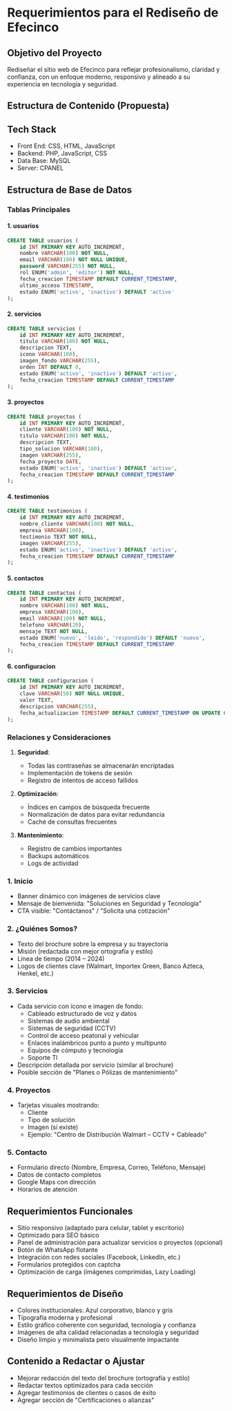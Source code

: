 # Requerimientos para el Rediseño de Efecinco

## Objetivo del Proyecto

Rediseñar el sitio web de Efecinco para reflejar profesionalismo, claridad y confianza, con un enfoque moderno, responsivo y alineado a su experiencia en tecnología y seguridad.

## Estructura de Contenido (Propuesta)

## Tech Stack
- Front End: CSS, HTML, JavaScript
- Backend: PHP, JavaScript, CSS
- Data Base: MySQL
- Server: CPANEL

## Estructura de Base de Datos

### Tablas Principales

#### 1. usuarios
```sql
CREATE TABLE usuarios (
    id INT PRIMARY KEY AUTO_INCREMENT,
    nombre VARCHAR(100) NOT NULL,
    email VARCHAR(100) NOT NULL UNIQUE,
    password VARCHAR(255) NOT NULL,
    rol ENUM('admin', 'editor') NOT NULL,
    fecha_creacion TIMESTAMP DEFAULT CURRENT_TIMESTAMP,
    ultimo_acceso TIMESTAMP,
    estado ENUM('activo', 'inactivo') DEFAULT 'activo'
);
```

#### 2. servicios
```sql
CREATE TABLE servicios (
    id INT PRIMARY KEY AUTO_INCREMENT,
    titulo VARCHAR(100) NOT NULL,
    descripcion TEXT,
    icono VARCHAR(100),
    imagen_fondo VARCHAR(255),
    orden INT DEFAULT 0,
    estado ENUM('activo', 'inactivo') DEFAULT 'activo',
    fecha_creacion TIMESTAMP DEFAULT CURRENT_TIMESTAMP
);
```

#### 3. proyectos
```sql
CREATE TABLE proyectos (
    id INT PRIMARY KEY AUTO_INCREMENT,
    cliente VARCHAR(100) NOT NULL,
    titulo VARCHAR(100) NOT NULL,
    descripcion TEXT,
    tipo_solucion VARCHAR(100),
    imagen VARCHAR(255),
    fecha_proyecto DATE,
    estado ENUM('activo', 'inactivo') DEFAULT 'activo',
    fecha_creacion TIMESTAMP DEFAULT CURRENT_TIMESTAMP
);
```

#### 4. testimonios
```sql
CREATE TABLE testimonios (
    id INT PRIMARY KEY AUTO_INCREMENT,
    nombre_cliente VARCHAR(100) NOT NULL,
    empresa VARCHAR(100),
    testimonio TEXT NOT NULL,
    imagen VARCHAR(255),
    estado ENUM('activo', 'inactivo') DEFAULT 'activo',
    fecha_creacion TIMESTAMP DEFAULT CURRENT_TIMESTAMP
);
```

#### 5. contactos
```sql
CREATE TABLE contactos (
    id INT PRIMARY KEY AUTO_INCREMENT,
    nombre VARCHAR(100) NOT NULL,
    empresa VARCHAR(100),
    email VARCHAR(100) NOT NULL,
    telefono VARCHAR(20),
    mensaje TEXT NOT NULL,
    estado ENUM('nuevo', 'leido', 'respondido') DEFAULT 'nuevo',
    fecha_creacion TIMESTAMP DEFAULT CURRENT_TIMESTAMP
);
```

#### 6. configuracion
```sql
CREATE TABLE configuracion (
    id INT PRIMARY KEY AUTO_INCREMENT,
    clave VARCHAR(50) NOT NULL UNIQUE,
    valor TEXT,
    descripcion VARCHAR(255),
    fecha_actualizacion TIMESTAMP DEFAULT CURRENT_TIMESTAMP ON UPDATE CURRENT_TIMESTAMP
);
```

### Relaciones y Consideraciones

1. **Seguridad**:
   - Todas las contraseñas se almacenarán encriptadas
   - Implementación de tokens de sesión
   - Registro de intentos de acceso fallidos

2. **Optimización**:
   - Índices en campos de búsqueda frecuente
   - Normalización de datos para evitar redundancia
   - Caché de consultas frecuentes

3. **Mantenimiento**:
   - Registro de cambios importantes
   - Backups automáticos
   - Logs de actividad

### 1. Inicio
- Banner dinámico con imágenes de servicios clave
- Mensaje de bienvenida: "Soluciones en Seguridad y Tecnología"
- CTA visible: "Contáctanos" / "Solicita una cotización"

### 2. ¿Quiénes Somos?
- Texto del brochure sobre la empresa y su trayectoria
- Misión (redactada con mejor ortografía y estilo)
- Línea de tiempo (2014 – 2024)
- Logos de clientes clave (Walmart, Importex Green, Banco Azteca, Henkel, etc.)

### 3. Servicios
- Cada servicio con ícono e imagen de fondo:
  - Cableado estructurado de voz y datos
  - Sistemas de audio ambiental
  - Sistemas de seguridad (CCTV)
  - Control de acceso peatonal y vehicular
  - Enlaces inalámbricos punto a punto y multipunto
  - Equipos de cómputo y tecnología
  - Soporte TI
- Descripción detallada por servicio (similar al brochure)
- Posible sección de "Planes o Pólizas de mantenimiento"

### 4. Proyectos
- Tarjetas visuales mostrando:
  - Cliente
  - Tipo de solución
  - Imagen (si existe)
  - Ejemplo: "Centro de Distribución Walmart – CCTV + Cableado"

### 5. Contacto
- Formulario directo (Nombre, Empresa, Correo, Teléfono, Mensaje)
- Datos de contacto completos
- Google Maps con dirección
- Horarios de atención

## Requerimientos Funcionales
- Sitio responsivo (adaptado para celular, tablet y escritorio)
- Optimizado para SEO básico
- Panel de administración para actualizar servicios o proyectos (opcional)
- Botón de WhatsApp flotante
- Integración con redes sociales (Facebook, LinkedIn, etc.)
- Formularios protegidos con captcha
- Optimización de carga (imágenes comprimidas, Lazy Loading)

## Requerimientos de Diseño
- Colores institucionales: Azul corporativo, blanco y gris
- Tipografía moderna y profesional
- Estilo gráfico coherente con seguridad, tecnología y confianza
- Imágenes de alta calidad relacionadas a tecnología y seguridad
- Diseño limpio y minimalista pero visualmente impactante

## Contenido a Redactar o Ajustar
- Mejorar redacción del texto del brochure (ortografía y estilo)
- Redactar textos optimizados para cada sección
- Agregar testimonios de clientes o casos de éxito
- Agregar sección de "Certificaciones o alianzas"


